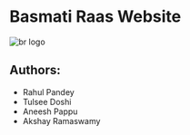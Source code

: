 Basmati Raas Website
====

![br logo](https://d1nrm4vx8nf098.cloudfront.net/6g9u07zx0d253p_150.jpg)


Authors: 
---------
- Rahul Pandey
- Tulsee Doshi
- Aneesh Pappu
- Akshay Ramaswamy
